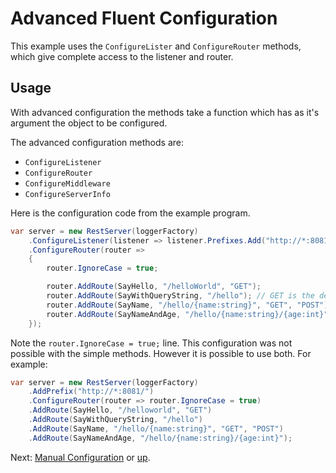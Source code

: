 # Advanced Fluent Configuration

This example uses the `ConfigureLister` and `ConfigureRouter` methods, which
give complete access to the listener and router.

## Usage

With advanced configuration the methods take a function which has as it's
argument the object to be configured.

The advanced configuration methods are:

* `ConfigureListener`
* `ConfigureRouter`
* `ConfigureMiddleware`
* `ConfigureServerInfo`

Here is the configuration code from the example program.

```csharp
var server = new RestServer(loggerFactory)
    .ConfigureListener(listener => listener.Prefixes.Add("http://*:8081/"))
    .ConfigureRouter(router =>
    {
        router.IgnoreCase = true;

        router.AddRoute(SayHello, "/helloWorld", "GET");
        router.AddRoute(SayWithQueryString, "/hello"); // GET is the default.
        router.AddRoute(SayName, "/hello/{name:string}", "GET", "POST");
        router.AddRoute(SayNameAndAge, "/hello/{name:string}/{age:int}");
    });
```

Note the `router.IgnoreCase = true;` line. This configuration was not possible
with the simple methods. However it is possible to use both. For example:

```csharp
var server = new RestServer(loggerFactory)
    .AddPrefix("http://*:8081/")
    .ConfigureRouter(router => router.IgnoreCase = true)
    .AddRoute(SayHello, "/helloworld", "GET")
    .AddRoute(SayWithQueryString, "/hello")
    .AddRoute(SayName, "/hello/{name:string}", "GET", "POST")
    .AddRoute(SayNameAndAge, "/hello/{name:string}/{age:int}");
```


Next: [Manual Configuration](../Manual/) or [up](..).
